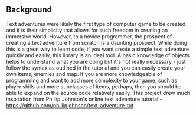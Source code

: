 ## Background

 Text adventures were likely the first type of computer game to be created and it is their simplicity that allows for such freedom in creating an immersive world. However, to a novice programmer, the prospect of creating a text adventure from scratch is a daunting prospect. While doing this is a great way to learn code, if you want create a simple text adventure quickly and easily, this library is an ideal tool. A basic knowledge of objects helps to understand what you are doing but it's not really necessary - just follow the syntax as outlined in the tutorial and you can easily create your own items, enemies and map. If you are more knowledgeable of programming and want to add more complexity to your game, such as player skills and more subclasses of items, perhaps, then you should be able to expand on the source code relatively easily. This project drew much inspiration from Phillip Johnson's online text adventure tutorial - https://github.com/phillipjohnson/text-adventure-tut.
